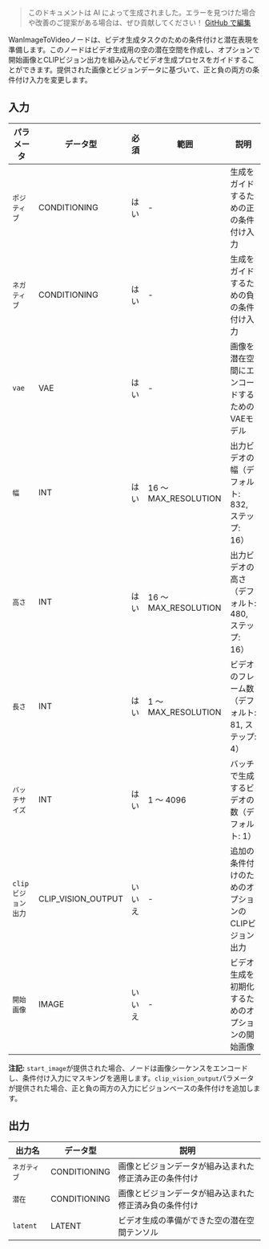 > このドキュメントは AI によって生成されました。エラーを見つけた場合や改善のご提案がある場合は、ぜひ貢献してください！ [GitHub で編集](https://github.com/Comfy-Org/embedded-docs/blob/main/comfyui_embedded_docs/docs/WanImageToVideo/ja.md)

WanImageToVideoノードは、ビデオ生成タスクのための条件付けと潜在表現を準備します。このノードはビデオ生成用の空の潜在空間を作成し、オプションで開始画像とCLIPビジョン出力を組み込んでビデオ生成プロセスをガイドすることができます。提供された画像とビジョンデータに基づいて、正と負の両方の条件付け入力を変更します。

## 入力

| パラメータ | データ型 | 必須 | 範囲 | 説明 |
|-----------|-----------|----------|-------|-------------|
| `ポジティブ` | CONDITIONING | はい | - | 生成をガイドするための正の条件付け入力 |
| `ネガティブ` | CONDITIONING | はい | - | 生成をガイドするための負の条件付け入力 |
| `vae` | VAE | はい | - | 画像を潜在空間にエンコードするためのVAEモデル |
| `幅` | INT | はい | 16 ～ MAX_RESOLUTION | 出力ビデオの幅（デフォルト: 832, ステップ: 16） |
| `高さ` | INT | はい | 16 ～ MAX_RESOLUTION | 出力ビデオの高さ（デフォルト: 480, ステップ: 16） |
| `長さ` | INT | はい | 1 ～ MAX_RESOLUTION | ビデオのフレーム数（デフォルト: 81, ステップ: 4） |
| `バッチサイズ` | INT | はい | 1 ～ 4096 | バッチで生成するビデオの数（デフォルト: 1） |
| `clipビジョン出力` | CLIP_VISION_OUTPUT | いいえ | - | 追加の条件付けのためのオプションのCLIPビジョン出力 |
| `開始画像` | IMAGE | いいえ | - | ビデオ生成を初期化するためのオプションの開始画像 |

**注記:** `start_image`が提供された場合、ノードは画像シーケンスをエンコードし、条件付け入力にマスキングを適用します。`clip_vision_output`パラメータが提供された場合、正と負の両方の入力にビジョンベースの条件付けを追加します。

## 出力

| 出力名 | データ型 | 説明 |
|-------------|-----------|-------------|
| `ネガティブ` | CONDITIONING | 画像とビジョンデータが組み込まれた修正済み正の条件付け |
| `潜在` | CONDITIONING | 画像とビジョンデータが組み込まれた修正済み負の条件付け |
| `latent` | LATENT | ビデオ生成の準備ができた空の潜在空間テンソル |
